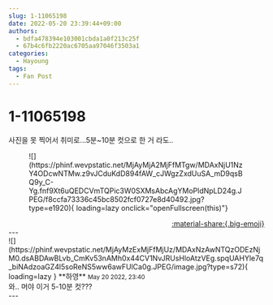 ```yaml
---
slug: 1-11065198
date: 2022-05-20 23:39:44+09:00
authors:
  - bdfa478394e103001cbda1a0f213c25f
  - 67b4c6fb2220ac6705aa97046f3503a1
categories:
  - Hayoung
tags:
  - Fan Post
---
```


# 1-11065198

<div class="post-container" markdown="1">
<div class="content-container md-sidebar__scrollwrap" markdown="1">

사진을 못 찍어서 취미로...5분~10분 컷으로 한 거 라도.. 
<figure markdown="1">
![](https://phinf.wevpstatic.net/MjAyMjA2MjFfMTgw/MDAxNjU1NzY4ODcwNTMw.z9vJCduKdD894fAW_cJWgzZxdUuSA_mD9qsBQ9y_C-Yg.fnf9Xt6uQEDCVmTQPic3W0SXMsAbcAgYMoPldNpLD24g.JPEG/f8ccfa73336c45bc8502fcf0727e8d40492.jpg?type=e1920){ loading=lazy onclick="openFullscreen(this)"}
</figure>


</div>
</div>

<div style="text-align: right;" markdown="1">
<a href="https://weverse.io/fromis9/fanpost/1-11065198" style="text-align: right;">:material-share:{.big-emoji}</a>
</div>
---

<div class="comments-container md-sidebar__scrollwrap" markdown="1">
<div class="comment" markdown="1">
<div class='id-container' markdown="1">
![](https://phinf.wevpstatic.net/MjAyMzExMjFfMjUz/MDAxNzAwNTQzODEzNjM0.dsABDAwBLvb_CmKv53nAMh0x44CV1NvJRUsHloAtzVEg.spqUAHYle7q_biNAdzoaGZ4l5soReNS5ww6awFUlCa0g.JPEG/image.jpg?type=s72){ loading=lazy }
**<span class="artist">하영</span>** <small>May 20 2022, 23:40</small><br>
</div>
<div class='comment-body' markdown="1">
와.. 머야 이거 5-10분 컷???
</div>
</div>
</div>
---
